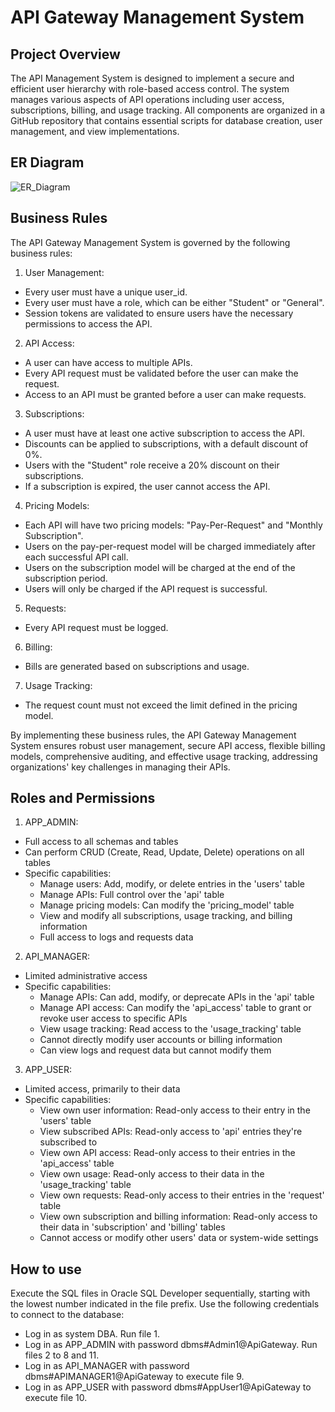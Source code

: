 # API Gateway Management System

## Project Overview
The API Management System is designed to implement a secure and efficient user hierarchy with role-based access control. The system manages various aspects of API operations including user access, subscriptions, billing, and usage tracking. All components are organized in a GitHub repository that contains essential scripts for database creation, user management, and view implementations.

## ER Diagram
![ER_Diagram](https://github.com/user-attachments/assets/1a0bb3ba-5001-413a-bf11-5fd8a2fb537f)

## Business Rules
The API Gateway Management System is governed by the following business rules:
1.	User Management: 
   - Every user must have a unique user_id.
   - Every user must have a role, which can be either "Student" or "General".
   - Session tokens are validated to ensure users have the necessary permissions to access the API.
2.	API Access: 
   - A user can have access to multiple APIs.
   - Every API request must be validated before the user can make the request.
   - Access to an API must be granted before a user can make requests.
3.	Subscriptions: 
   - A user must have at least one active subscription to access the API.
- Discounts can be applied to subscriptions, with a default discount of 0%.
- Users with the "Student" role receive a 20% discount on their subscriptions.
-	If a subscription is expired, the user cannot access the API.
4.	Pricing Models: 
- Each API will have two pricing models: "Pay-Per-Request" and "Monthly Subscription".
- Users on the pay-per-request model will be charged immediately after each successful API call.
-	Users on the subscription model will be charged at the end of the subscription period.
-	Users will only be charged if the API request is successful.
5.	Requests: 
-	Every API request must be logged.
6.	Billing: 
-	Bills are generated based on subscriptions and usage.
7.	Usage Tracking: 
-	The request count must not exceed the limit defined in the pricing model.

By implementing these business rules, the API Gateway Management System ensures robust user management, secure API access, flexible billing models, comprehensive auditing, and effective usage tracking, addressing organizations' key challenges in managing their APIs.

## Roles and Permissions
1. APP_ADMIN:
- Full access to all schemas and tables
- Can perform CRUD (Create, Read, Update, Delete) operations on all tables
- Specific capabilities:
   - Manage users: Add, modify, or delete entries in the 'users' table
   - Manage APIs: Full control over the 'api' table
   - Manage pricing models: Can modify the 'pricing_model' table
   - View and modify all subscriptions, usage tracking, and billing information
   - Full access to logs and requests data
   
2. API_MANAGER:
- Limited administrative access
- Specific capabilities:
   - Manage APIs: Can add, modify, or deprecate APIs in the 'api' table
   - Manage API access: Can modify the 'api_access' table to grant or revoke user access to specific APIs
   - View usage tracking: Read access to the 'usage_tracking' table
   - Cannot directly modify user accounts or billing information
   - Can view logs and request data but cannot modify them
     
3. APP_USER:
- Limited access, primarily to their data
- Specific capabilities:
   - View own user information: Read-only access to their entry in the 'users' table
   - View subscribed APIs: Read-only access to 'api' entries they're subscribed to
   - View own API access: Read-only access to their entries in the 'api_access' table
   - View own usage: Read-only access to their data in the 'usage_tracking' table
   - View own requests: Read-only access to their entries in the 'request' table
   - View own subscription and billing information: Read-only access to their data in 'subscription' and 'billing' tables
   - Cannot access or modify other users' data or system-wide settings
     
## How to use
Execute the SQL files in Oracle SQL Developer sequentially, starting with the lowest number indicated in the file prefix.
Use the following credentials to connect to the database:
- Log in as system DBA. Run file 1.
- Log in as APP_ADMIN with password dbms#Admin1@ApiGateway. Run files 2 to 8 and 11.
- Log in as API_MANAGER with password dbms#APIMANAGER1@ApiGateway to execute file 9.
- Log in as APP_USER with password dbms#AppUser1@ApiGateway to execute file 10.
